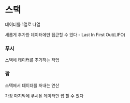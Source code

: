 # 스택

데이터를 1열로 나열

새롭게 추가한 데이터에만 접근할 수 있다 - Last In First Out(LIFO)

### 푸시

스택에 데이터를 추가하는 작업

### 팝

스택에서 데이터를 꺼내는 연산

가장 마지막에 푸시된 데이터만 팝 할 수 있다